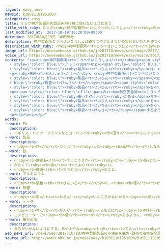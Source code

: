 ```yaml
---
layout: easy_news
newsid: k10011181951000
categories: easy
title: ＥＵが神戸製鋼所の製品を飛行機に使わないように言う
title_with_ruby: ＥＵが<ruby>神戸製鋼所<rt>こうべせいこうしょ</rt></ruby>の<ruby>製品<rt>せいひん</rt></ruby>を<ruby>飛行機<rt>ひこうき</rt></ruby>に<ruby>使<rt>つか</rt></ruby>わないように<ruby>言<rt>い</rt></ruby>う
last_modified_at: '2017-10-19T16:20:00+09:00'
datetime: 2017年10月19日 16時20分
description: 神戸製鋼所こうべせいこうしょは鉄てつやアルミなどの製品せいひんを作つくっている会社かいしゃです。
description_with_ruby: <ruby>神戸製鋼所<rt>こうべせいこうしょ</rt></ruby>は<ruby>鉄<rt>てつ</rt></ruby>やアルミなどの<ruby>製品<rt>せいひん</rt></ruby>を<ruby>作<rt>つく</rt></ruby>っている<ruby>会社<rt>かいしゃ</rt></ruby>です。
image_url: https://newswebeasy.github.io/ja201710/news/web/image/2017/10/19/k10011181951000.jpg
voice_url: https://newswebeasy.github.io/ja201710/news/easy/voice/2017/10/19/k10011181951000.mp3
contents: "<p><ruby>神戸製鋼所<rt>こうべせいこうしょ</rt></ruby>は<span style=\"color: blue;\"><ruby>鉄<rt>てつ</rt></ruby></span>や<span\
  \ style=\"color: blue;\">アルミ</span>などの<span style=\"color: blue;\"><ruby>製品<rt>せいひん</rt></ruby></span>を<ruby>作<rt>つく</rt></ruby>っている<ruby>会社<rt>かいしゃ</rt></ruby>です。<ruby>神戸製鋼所<rt>こうべせいこうしょ</rt></ruby>の<span\
  \ style=\"color: blue;\"><ruby>製品<rt>せいひん</rt></ruby></span>は、<ruby>飛行機<rt>ひこうき</rt></ruby>を<ruby>作<rt>つく</rt></ruby>っているボーイングや<ruby>自動車<rt>じどうしゃ</rt></ruby>を<ruby>作<rt>つく</rt></ruby>っているＧＭ＝ゼネラル・モーターズなどの<ruby>会社<rt>かいしゃ</rt></ruby>でも<ruby>使<rt>つか</rt></ruby>われています。</p>\n\
  <p><ruby>先週<rt>せんしゅう</rt></ruby>、<ruby>神戸製鋼所<rt>こうべせいこうしょ</rt></ruby>が<ruby>長<rt>なが</rt></ruby>い<ruby>間<rt>あいだ</rt></ruby>、<span\
  \ style=\"color: blue;\"><ruby>製品<rt>せいひん</rt></ruby></span>の<span style=\"color:\
  \ blue;\"><ruby>検査<rt>けんさ</rt></ruby></span>の<span style=\"color: blue;\">データ</span>を<ruby>変<rt>か</rt></ruby>えたり、うそを<ruby>言<rt>い</rt></ruby>ったりしていたことがわかりました。<ruby>神戸製鋼所<rt>こうべせいこうしょ</rt></ruby>によると、<ruby>問題<rt>もんだい</rt></ruby>のある<span\
  \ style=\"color: blue;\"><ruby>製品<rt>せいひん</rt></ruby></span>を<ruby>使<rt>つか</rt></ruby>っている<ruby>会社<rt>かいしゃ</rt></ruby>は、<ruby>日本<rt>にっぽん</rt></ruby>や<ruby>外国<rt>がいこく</rt></ruby>に５００ぐらいあります。</p>\n\
  <p><span style=\"color: blue;\">ＥＵ</span>の<ruby>航空安全局<rt>こうくうあんぜんきょく</rt></ruby>は１７<ruby>日<rt>にち</rt></ruby>、<ruby>安全<rt>あんぜん</rt></ruby>を<span\
  \ style=\"color: blue;\"><ruby>確<rt>たし</rt></ruby>かめる</span>まで<ruby>神戸製鋼所<rt>こうべせいこうしょ</rt></ruby>の<span\
  \ style=\"color: blue;\"><ruby>製品<rt>せいひん</rt></ruby></span>を<ruby>使<rt>つか</rt></ruby>わないように<ruby>飛行機<rt>ひこうき</rt></ruby>の<ruby>会社<rt>かいしゃ</rt></ruby>などに<ruby>言<rt>い</rt></ruby>いました。そして、<ruby>飛行機<rt>ひこうき</rt></ruby>に<ruby>神戸製鋼所<rt>こうべせいこうしょ</rt></ruby>の<span\
  \ style=\"color: blue;\"><ruby>製品<rt>せいひん</rt></ruby></span>を<ruby>使<rt>つか</rt></ruby>っている<ruby>場合<rt>ばあい</rt></ruby>は、<ruby>国<rt>くに</rt></ruby>に<ruby>連絡<rt>れんらく</rt></ruby>したり、<ruby>安全<rt>あんぜん</rt></ruby>かどうかしっかり<span\
  \ style=\"color: blue;\"><ruby>検査<rt>けんさ</rt></ruby></span>するように<ruby>言<rt>い</rt></ruby>いました。</p>\n\
  <p></p>\n<p></p>"
words:
- word: EU
  descriptions:
  - イギリス・ドイツ・フランスなどヨーロッパの<ruby><rb>国々</rb><rt>くにぐに</rt></ruby>が、<ruby><rb>共同</rb><rt>きょうどう</rt></ruby>で<ruby><rb>国</rb><rt>くに</rt></ruby>の<ruby><rb>安全</rb><rt>あんぜん</rt></ruby>をはかったり<ruby><rb>経済</rb><rt>けいざい</rt></ruby>を<ruby><rb>運営</rb><rt>うんえい</rt></ruby>したりしようとする<ruby><rb>組織</rb><rt>そしき</rt></ruby>。
- word: 製品
  descriptions:
  - <ruby><rb>作</rb><rt>つく</rt></ruby>った<ruby><rb>品物</rb><rt>しなもの</rt></ruby>。
- word: 鉄
  descriptions:
  - <ruby><rb>鉄鉱石</rb><rt>てっこうせき</rt></ruby>から<ruby><rb>取</rb><rt>と</rt></ruby>り<ruby><rb>出</rb><rt>だ</rt></ruby>した<ruby><rb>金属</rb><rt>きんぞく</rt></ruby>。かたくて<ruby><rb>使</rb><rt>つか</rt></ruby>いみちが<ruby><rb>広</rb><rt>ひろ</rt></ruby>い。
  - かたくて<ruby><rb>強</rb><rt>つよ</rt></ruby>い。
  - <ruby><rb>鉄道</rb><rt>てつどう</rt></ruby>のこと。
- word: アルミニウム
  descriptions:
  - <ruby><rb>銀色</rb><rt>ぎんいろ</rt></ruby>の、<ruby><rb>軽</rb><rt>かる</rt></ruby>くてさびにくい<ruby><rb>金属</rb><rt>きんぞく</rt></ruby>。<ruby><rb>窓</rb><rt>まど</rt></ruby>わくや、<ruby><rb>食器</rb><rt>しょっき</rt></ruby>などに<ruby><rb>使</rb><rt>つか</rt></ruby>われる。<ruby><rb>酸</rb><rt>さん</rt></ruby>に<ruby><rb>弱</rb><rt>よわ</rt></ruby>い。アルミ。
- word: 検査
  descriptions:
  - <ruby><rb>悪</rb><rt>わる</rt></ruby>いところがないかを<ruby><rb>調</rb><rt>しら</rt></ruby>べること。
- word: データ
  descriptions:
  - <ruby><rb>考</rb><rt>かんが</rt></ruby>えるもとになる<ruby><rb>材料</rb><rt>ざいりょう</rt></ruby>や<ruby><rb>事実</rb><rt>じじつ</rt></ruby>。
  - コンピューターで<ruby><rb>使</rb><rt>つか</rt></ruby>えるように、<ruby><rb>数字</rb><rt>すうじ</rt></ruby>や<ruby><rb>記号</rb><rt>きごう</rt></ruby>に<ruby><rb>置</rb><rt>お</rt></ruby>きかえられた<ruby><rb>資料</rb><rt>しりょう</rt></ruby>。
- word: 確かめる
  descriptions:
  - まちがいがないようにする。あやふやな<ruby><rb>点</rb><rt>てん</rt></ruby>を、はっきりさせる。
web_news_url: /news/web/2017/10/18/神戸製鋼製品の不使用を勧告-欧州の航空安全局/
source_url: http://www3.nhk.or.jp/news/easy/k10011181951000/k10011181951000.html
...
```

